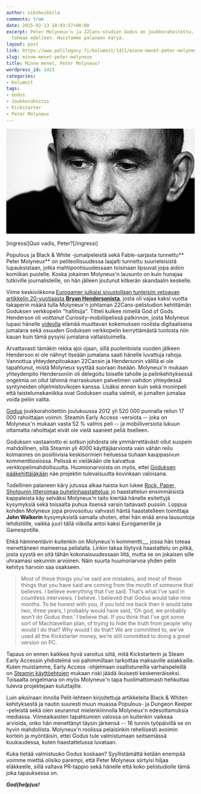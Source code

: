 ```yaml
---
author: nikoheikkila
comments: true
date: 2015-02-13 18:03:57+00:00
excerpt: Peter Molyneux'n ja 22Cans-studion Godus on joukkorahoitettu, mutta projekti
  tahmaa edelleen. Haistamme palaneen käryä.
layout: post
link: https://www.pelilegacy.fi/kolumnit/1421/minne-menet-peter-molyneux
slug: minne-menet-peter-molyneux
title: Minne menet, Peter Molyneux?
wordpress_id: 1421
categories:
- Kolumnit
tags:
- Godus
- Joukkorahoitus
- Kickstarter
- Peter Molyneux
---
```


[![Peter Molyneux](/uploads/2015/02/peter_molyneux.jpg)](/uploads/2015/02/peter_molyneux.jpg)

[ingressi]Quo vadis, Peter?[/ingressi]

Populous ja Black & White -jumalpeleistä sekä Fable-sarjasta tunnettu** Peter Molyneux** on peliteollisuudessa laajalti tunnettu suurieleisistä lupauksistaan, jotka mahtipontisuudessaan toisinaan lipsuvat jopa aidon komiikan puolelle. Koska jokainen Molyneux'n lausunto on kuin hunajaa tutkiville journalisteille, on hän jälleen joutunut kitkerän skandaalin keskelle.

Viime keskiviikkona [Eurogamer julkaisi sivustollaan tunteisiin vetoavan artikkelin 20-vuotiaasta **Bryan Hendersonista**](http://www.eurogamer.net/articles/2015-02-11-the-god-who-peter-molyneux-forgot), josta oli vajaa kaksi vuotta takaperin määrä tulla Molyneux'n johtaman 22Cans-pelistudion kehittämän Goduksen verkkopelin "hallitsija". Titteli kulkee nimellä God of Gods. Henderson oli _voittanut_ Curiosity-mobiilipelissä palkinnon, josta Molyneux lupasi hänelle [videolla](https://www.youtube.com/watch?v=Qhzb9OUWrXU) elämää muuttavan kokemuksen roolista digitaalisena jumalana sekä osuuden Goduksen verkkopelin kerryttämästä tuotosta niin kauan kuin tämä pysyisi jumalana valtaistuimella.

Arvattavasti tämäkin rekka ajoi ojaan, sillä puolentoista vuoden jälkeen Henderson ei ole nähnyt itseään jumalana saati hänelle luvattuja rahoja. Vannottua yhteydenpitoakaan 22Cansin ja Hendersonin välillä ei ole tapahtunut, mistä Molyneux syyttää suoraan itseään. Molyneux'n mukaan yhteydenpito Hendersoniin oli delegoitu toiselle taholle ja pelinkehityksessä ongelmia on ollut lähinnä marraskuisen palvelimen vaihdon yhteydessä syntyneiden ohjelmistovikojen kanssa. Lisäksi ennen kuin sekä moninpeli että taistelumekaniikka ovat Goduksen osalta valmiit, ei jumalten jumalaa voida peliin valita.

[Godus](https://www.kickstarter.com/projects/22cans/project-godus?ref=nav_search) joukkorahoitettiin joulukuussa 2012 yli 520 000 punnalla reilun 17 000 rahoittajan voimin. Steamin Early Access -versiota -- joka on Molyneux'n mukaan vasta 52 % valmis peli -- ja mobiiliversiota lukuun ottamatta rahoittajat eivät ole vielä saaneet peliä itselleen.

Goduksen vastaanotto ei sotkun johdosta ole ymmärrettävästi ollut suopein mahdollinen, sillä Steamin yli 4000 käyttäjäarviosta vain vähän reilu kolmannes on positiivisia keskisormien heiluessa tiuhaan kauppasivun kommenttiosiossa. Pelissä ei vieläkään ole kaivattua verkkopelimahdollisuutta. Huomionarvoista on myös, ettei [Goduksen pääkehittäjäkään](http://godus.boards.net/post/14430) näe projektin tulevaisuutta kovinkaan valoisana.

Todellinen palaneen käry jutussa alkaa haista kun lukee [Rock, Paper, Shotgunin litteroimaa puhelinhaastattelua:](http://www.rockpapershotgun.com/2015/02/13/peter-molyneux-interview-godus-reputation-kickstarter/) jo haastattelun ensimmäisistä kappaleista käy selväksi Molyneux'n taito kiertää hänelle esitettyjä kysymyksiä sekä toisaalta puhua itsensä varsin taitavasti pussiin. Loppua kohden Molyneux jopa provosoituu vahvasti häntä haastatelleen toimittaja **John Walkerin** kysymyksistä samalla uhoten, ettei hän enää anna lausuntoja lehdistölle, vaikka juuri tällä viikolla antoi kaksi Eurogamerille ja Gamespotille.

Ehkä hämmentävin kuitenkin on Molyneux'n kommentti_,_ jossa hän toteaa menettäneen maineensa pelialalla. Linkin takaa löytyvä haastattelu on pitkä, josta syystä en sitä tähän kokonaisuudessaan liitä, mutta se on jokaisen sille uhraamasi sekunnin arvoinen. Näin suurta huumoriarvoa yhden pelin kehitys harvoin saa osakseen.



<blockquote>Most of these things you’ve said are mistakes, and most of these things that you have said are coming from the mouth of someone that believes. I believe everything that I’ve said. That’s what I’ve said in countless interviews. I believe. I believed that Godus would take nine months. To be honest with you, if you told me back then it would take two, three years, I probably would have said, ‘Oh god, we probably won’t do Godus then.’ I believe that. If you think that I’ve got some sort of Machiavellian plan, of trying to hide the truth from people why would I do that? Why would I do that? We are committed to, we’ve used all the Kickstarter money, we’re still committed to doing a great version on PC.</blockquote>



Tapaus on ennen kaikkea hyvä varoitus siitä, mitä Kickstarterin ja Steam Early Accessin yhdistelmä voi pahimmillaan tarkoittaa maksaville asiakkaille. Kuten muistamme, Early Access -ohjelmaan osallistuneilla varhaispeleillä on [Steamin käyttöehtojen](http://store.steampowered.com/earlyaccessfaq/) mukaan riski jäädä ikuisesti keskeneräiseksi. Toisaalta ongelmana on myös Molyneux'n tapa huolimattomasti hehkuttaa tulevia projektejaan kuluttajille.

Luin aikoinaan innolla Pelit-lehteen kirjoitettuja artikkeleita Black & Whiten kehityksestä ja nautin suuresti muun muassa Populous- ja Dungeon Keeper -peleistä sekä olen seurannut mielenkiinnolla Molyneux'n edesottamuksia mediassa. Viimeaikaisten tapahtumien valossa on kuitenkin vaikeaa arvioida, onko hän menettänyt täysin järkensä -- 16 tunnin työpäivillä se on hyvin mahdollista. Molyneux'n roolissa pelaisinkin rehellisesti avoimin kortein ja myöntäisin, ettei Godus tule valmistumaan seitsemässä kuukaudessa, kuten haastattelussa luvataan.

Kuka tietää valmistuuko Godus koskaan? Syyllistämättä ketään enempää voimme miettiä olisiko parempi, että Peter Molyneux siirtyisi hiljaa eläkkeelle, sillä valtava PR-tappio sekä hänelle että koko pelistudiolle tämä joka tapauksessa on.

**_God(help)us!_**
